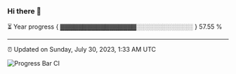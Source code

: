 ### Hi there 👋

⏳ Year progress { ▓▓▓▓▓▓▓▓▓▓▓▓▓▓▓▓▓░░░░░░░░░░░░░ } 57.55 %

---

⏰ Updated on Sunday, July 30, 2023, 1:33 AM UTC

![Progress Bar CI](https://github.com/arthurbuhl/arthurbuhl/workflows/Progress%20Bar%20CI/badge.svg)
